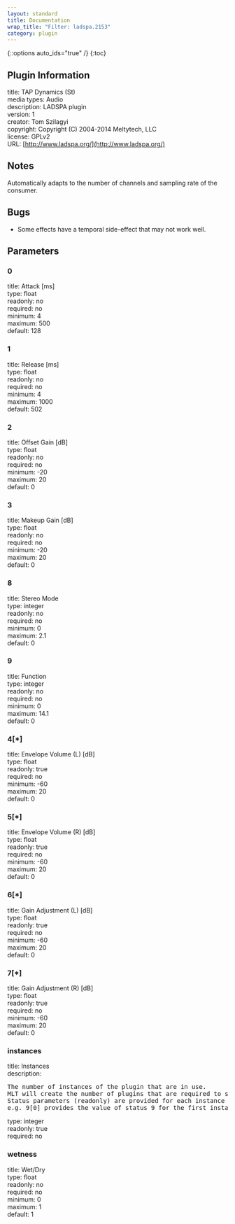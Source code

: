 ```yaml
---
layout: standard
title: Documentation
wrap_title: "Filter: ladspa.2153"
category: plugin
---
```

{::options auto_ids="true" /}
{:toc}

## Plugin Information

title: TAP Dynamics (St)  
media types:
Audio  
description: LADSPA plugin  
version: 1  
creator: Tom Szilagyi  
copyright: Copyright (C) 2004-2014 Meltytech, LLC  
license: GPLv2  
URL: [http://www.ladspa.org/](http://www.ladspa.org/)  

## Notes

Automatically adapts to the number of channels and sampling rate of the consumer.
## Bugs

* Some effects have a temporal side-effect that may not work well.

## Parameters

### 0

title: Attack [ms]    
type: float  
readonly: no  
required: no  
minimum: 4  
maximum: 500  
default: 128  

### 1

title: Release [ms]    
type: float  
readonly: no  
required: no  
minimum: 4  
maximum: 1000  
default: 502  

### 2

title: Offset Gain [dB]    
type: float  
readonly: no  
required: no  
minimum: -20  
maximum: 20  
default: 0  

### 3

title: Makeup Gain [dB]    
type: float  
readonly: no  
required: no  
minimum: -20  
maximum: 20  
default: 0  

### 8

title: Stereo Mode    
type: integer  
readonly: no  
required: no  
minimum: 0  
maximum: 2.1  
default: 0  

### 9

title: Function    
type: integer  
readonly: no  
required: no  
minimum: 0  
maximum: 14.1  
default: 0  

### 4[*]

title: Envelope Volume (L) [dB]    
type: float  
readonly: true  
required: no  
minimum: -60  
maximum: 20  
default: 0  

### 5[*]

title: Envelope Volume (R) [dB]    
type: float  
readonly: true  
required: no  
minimum: -60  
maximum: 20  
default: 0  

### 6[*]

title: Gain Adjustment (L) [dB]    
type: float  
readonly: true  
required: no  
minimum: -60  
maximum: 20  
default: 0  

### 7[*]

title: Gain Adjustment (R) [dB]    
type: float  
readonly: true  
required: no  
minimum: -60  
maximum: 20  
default: 0  

### instances

title: Instances    
description:
<pre>
The number of instances of the plugin that are in use.
MLT will create the number of plugins that are required to support the number of audio channels.
Status parameters (readonly) are provided for each instance and are accessed by specifying the instance number after the identifier (starting at zero).
e.g. 9[0] provides the value of status 9 for the first instance.
</pre>
type: integer  
readonly: true  
required: no  

### wetness

title: Wet/Dry    
type: float  
readonly: no  
required: no  
minimum: 0  
maximum: 1  
default: 1  

